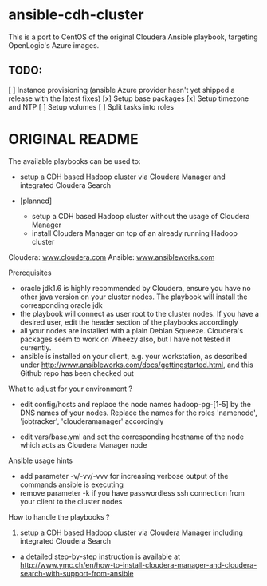 ansible-cdh-cluster
===================

This is a port to CentOS of the original Cloudera Ansible playbook, targeting OpenLogic's Azure images.

## TODO:

[ ] Instance provisioning (ansible Azure provider hasn't yet shipped a release with the latest fixes)
[x] Setup base packages
[x] Setup timezone and NTP
[ ] Setup volumes
[ ] Split tasks into roles


ORIGINAL README
===============

The available playbooks can be used to:
- setup a CDH based Hadoop cluster via Cloudera Manager and integrated Cloudera Search

- [planned]
  - setup a CDH based Hadoop cluster without the usage of Cloudera Manager
  - install Cloudera Manager on top of an already running Hadoop cluster

Cloudera: www.cloudera.com
Ansible: www.ansibleworks.com

Prerequisites

- oracle jdk1.6 is highly recommended by Cloudera, ensure you have no other java
  version on your cluster nodes. The playbook will install the corresponding
  oracle jdk
- the playbook will connect as user root to the cluster nodes. If you have a desired
  user, edit the header section of the playbooks accordingly
- all your nodes are installed with a plain Debian Squeeze. Cloudera's packages seem
  to work on Wheezy also, but I have not tested it currently.
- ansible is installed on your client, e.g. your workstation, as described under
  http://www.ansibleworks.com/docs/gettingstarted.html, and this Github repo
  has been checked out

What to adjust for your environment ?

- edit config/hosts and replace the node names hadoop-pg-[1-5] by the DNS names
  of your nodes.
  Replace the names for the roles 'namenode', 'jobtracker', 'clouderamanager' accordingly

- edit vars/base.yml and set the corresponding hostname of the node which acts
  as Cloudera Manager node

Ansible usage hints

- add parameter -v/-vv/-vvv for increasing verbose output of the commands
  ansible is executing
- remove parameter -k if you have passwordless ssh connection from your client
  to the cluster nodes

How to handle the playbooks ?

1. setup a CDH based Hadoop cluster via Cloudera Manager including integrated Cloudera Search
- a detailed step-by-step instruction is available at http://www.ymc.ch/en/how-to-install-cloudera-manager-and-cloudera-search-with-support-from-ansible

